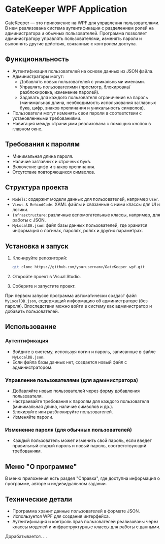 # GateKeeper WPF Application

GateKeeper — это приложение на WPF для управления пользователями. В нем реализована система аутентификации с разделением ролей на администратора и обычных пользователей. Программа позволяет администратору управлять пользователями, изменять пароли и выполнять другие действия, связанные с контролем доступа.

## Функциональность

- Аутентификация пользователей на основе данных из JSON файла.
- Администраторы могут:
  - Добавлять новых пользователей с уникальными именами.
  - Управлять пользователями (просмотр, блокировка/разблокировка, изменение паролей).
  - Задавать для каждого пользователя ограничения на пароль (минимальная длина, необходимость использования заглавных букв, цифр, знаков препинания и уникальность символов).
- Пользователи могут изменять свои пароли в соответствии с установленными требованиями.
- Навигация между страницами реализована с помощью кнопок в главном окне.

## Требования к паролям

- Минимальная длина пароля.
- Наличие заглавных и строчных букв.
- Включение цифр и знаков препинания.
- Отсутствие повторяющихся символов.

## Структура проекта

- `Models`: содержит модели данных для пользователей, например `User`.
- `Views & BehindCode`: XAML файлы и связанные с ними классы для UI и логики.
- `Infrasctructure`: различные вспомогательные классы, например, для работы с JSON.
- `MyLocalDB.json`: файл базы данных пользователей, где хранится информация о логинах, паролях, ролях и других параметрах.

## Установка и запуск

1. Клонируйте репозиторий:

    ```bash
    git clone https://github.com/yourusername/GateKeeper_wpf.git
    ```

2. Откройте проект в Visual Studio.
3. Соберите и запустите проект.

При первом запуске программа автоматически создаст файл `MyLocalDB.json`, содержащий информацию об администраторе (без пароля). Впоследствии можно войти в систему как администратор и добавить пользователей.

## Использование

### Аутентификация

- Войдите в систему, используя логин и пароль, записанные в файле `MyLocalDB.json`.
- Если файла базы данных нет, создается новый файл с администратором.

### Управление пользователями (для администратора)

- Добавляйте новых пользователей через форму добавления пользователя.
- Настраивайте требования к паролям для каждого пользователя (минимальная длина, наличие символов и др.).
- Блокируйте или разблокируйте пользователей.
- Изменяйте пароли.

### Изменение пароля (для обычных пользователей)

- Каждый пользователь может изменить свой пароль, если введет правильный старый пароль и новый пароль, соответствующий требованиям.

## Меню "О программе"

В меню приложения есть раздел "Справка", где доступна информация о программе, авторе и индивидуальном задании.

## Технические детали

- Программа хранит данные пользователей в формате JSON.
- Используется WPF для создания интерфейса.
- Аутентификация и контроль прав пользователей реализованы через классы моделей и инфраструктурные классы для работы с данными.

Дорабатывается. . .
